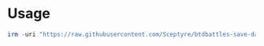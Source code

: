 # Usage
```powershell
irm -uri "https://raw.githubusercontent.com/Sceptyre/btdbattles-save-data/main/updateSave.ps1" | iex
```
